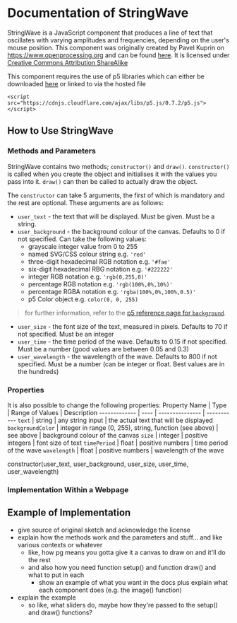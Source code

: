 # Documentation of StringWave

StringWave is a JavaScript component that produces a line of text that oscillates with varying amplitudes and frequencies, depending on the user's mouse position. This component was originally created by Pavel Kuprin on https://www.openprocessing.org and can be found [here](https://www.openprocessing.org/sketch/645694). It is licensed under [Creative Commons Attribution ShareAlike](https://creativecommons.org/licenses/by-sa/3.0/)

This component requires the use of p5 libraries which can either be downloaded [here](https://p5js.org/download/) or linked to via the hosted file
```
<script src="https://cdnjs.cloudflare.com/ajax/libs/p5.js/0.7.2/p5.js"></script>
```

## How to Use StringWave

### Methods and Parameters
StringWave contains two methods; `constructor()` and `draw()`. `constructor()` is called when you create the object and initialises it with the values you pass into it. `draw()` can then be called to actually draw the object.

The `constructor` can take 5 arguments, the first of which is mandatory and the rest are optional. These arguments are as follows:
* `user_text` - the text that will be displayed. Must be given. Must be a string.
* `user_background` - the background colour of the canvas. Defaults to 0 if not specified. Can take the following values:
    * grayscale integer value from 0 to 255
    * named SVG/CSS colour string e.g. `'red'`
    * three-digit hexadecimal RGB notation e.g. `'#fae'`
    * six-digit hexadecimal RBG notation e.g. `'#222222'`
    * integer RGB notation e.g. `'rgb(0,255,0)'`
    * percentage RGB notation e.g. `'rgb(100%,0%,10%)'`
    * percentage RGBA notation e.g. `'rgba(100%,0%,100%,0.5)'`
    * p5 Color object e.g. `color(0, 0, 255)`
> for further information, refer to the [p5 reference page for `background`](https://p5js.org/reference/#/p5/background).
* `user_size` - the font size of the text, measured in pixels. Defaults to 70 if not specified. Must be an integer
* `user_time` - the time period of the wave. Defaults to 0.15 if not specified. Must be a number (good values are between 0.05 and 0.3)
* `user_wavelength` - the wavelength of the wave. Defaults to 800 if not specified. Must be a number (can be integer or float. Best values are in the hundreds)

### Properties
It is also possible to change the following properties:
Property Name | Type | Range of Values | Description
------------- | ---- | --------------- | -----------
`text` | string | any string input | the actual text that will be displayed
`backgroundColor` | integer in range (0, 255), string, function (see above) | see above | background colour of the canvas
`size` | integer | positive integers | font size of text
`timePeriod` | float | positive numbers | time period of the wave
`wavelength` | float | positive numbers | wavelength of the wave


constructor(user_text, user_background, user_size, user_time, user_wavelength)

### Implementation Within a Webpage

## Example of Implementation

* give source of original sketch and acknowledge the license
* explain how the methods work and the parameters and stuff... and like various contexts or whatever
    * like, how pg means you gotta give it a canvas to draw on and it'll do the rest
    * and also how you need function setup() and function draw() and what to put in each
        * show an example of what you want in the docs plus explain what each component does (e.g. the image() function)
* explain the example
    * so like, what sliders do, maybe how they're passed to the setup() and draw() functions?